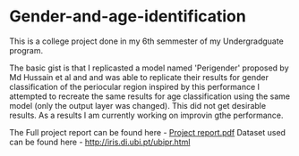 # Gender-and-age-identification
This is a college project done in my 6th semmester of my Undergradguate program. 

The basic gist is that I replicasted a model named 'Perigender' proposed by Md Hussain et al and and was able to replicate their results for gender classification of the periocular region
inspired by this performance I attempted to recreate the same results for age classification using the same model (only the output layer was changed). This did not get desirable results. As a results I am currently working on improvin gthe performance. 

The Full project report can be found here - [Project report.pdf](https://github.com/godofsandwich/Gender-and-age-identification/files/12260675/Project.report.pdf)
Dataset used can be found here - http://iris.di.ubi.pt/ubipr.html
